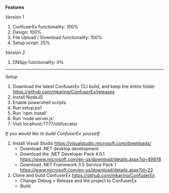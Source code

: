 **Features**

*Version 1*
1. ConfuserEx functionality: 100%
2. Design: 100%
3. File Upload / Download functionality: 100%
4. Setup script: 25%


*Version 2*
1. DNSpy functionality: 0%

---

*Setup*
1. Download the latest ConfuserEx CLI build, and keep the entire folder https://github.com/mkaring/ConfuserEx/releases
2. Install NodeJS
3. Enable powershell scripts
4. Run setup.ps1
5. Run 'npm install'
6. Run 'node server.js'
7. Visit localhost:7777/obfuscator



*If you would like to build ConfuserEx yourself:*
1. Install Visual Studio https://visualstudio.microsoft.com/downloads/
    * Download .NET desktop development
    * Download the .NET Developer Pack 4.6.1 https://www.microsoft.com/en-us/download/details.aspx?id=49978
    * Download .NET Framework 3.5 Service Pack 1 https://www.microsoft.com/en-us/download/details.aspx?id=22
2. Clone and build ConfuserEx https://github.com/mkaring/ConfuserEx
    * Change Debug > Release and the project to ConfuserEx
    * Build
